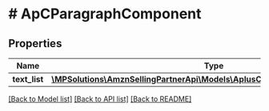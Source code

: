 # # ApCParagraphComponent

## Properties

Name | Type | Description | Notes
------------ | ------------- | ------------- | -------------
**text_list** | [**\MPSolutions\AmznSellingPartnerApi\Models\AplusContent\ApCTextComponent[]**](ApCTextComponent.md) |  |

[[Back to Model list]](../../README.md#models) [[Back to API list]](../../README.md#endpoints) [[Back to README]](../../README.md)
